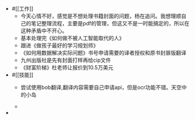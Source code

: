 - #[[工作]]
    - 今天心情不好，感觉是不想处理书籍封面的问题，杨在追问。我想理顺自己的笔记整理流程，主要是pdf的管理，但这又不是一时能搞定的，所以在这种矛盾中不开心。
    - 基本处理完《如何做不被人工智能取代的人》
    - 跟进《做孩子最好的学习规划师》
    - 《如何用数据解决实际问题》书号申请需要的译者授权和原书封扉版翻译
    - 九州出版社是先有封面打样再给cip文件
    - 《财富阶梯》杜老师让报价到10.5万美元
- #[[技能]]
    - 尝试使用bob翻译,翻译内容需要自己申请api，但是ocr功能不错。天空中的小岛

    - 
- 
